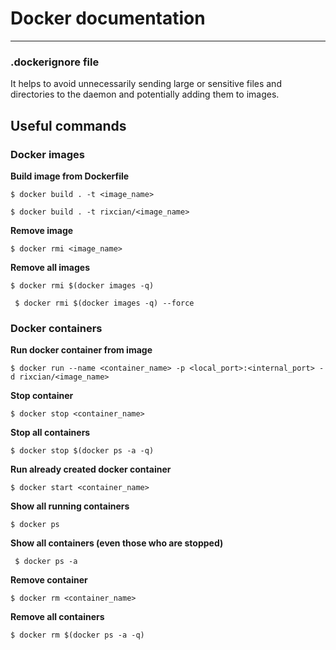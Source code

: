 # Docker documentation

***

### .dockerignore file

It helps to avoid unnecessarily sending large or sensitive files and directories to the daemon and potentially adding them to images.



## Useful commands

### Docker images

**Build image from Dockerfile**

`$ docker build . -t <image_name>`

`$ docker build . -t rixcian/<image_name>`

**Remove image**

`$ docker rmi <image_name>`

**Remove all images**

`$ docker rmi $(docker images -q)`

` $ docker rmi $(docker images -q) --force`



### Docker containers

**Run docker container from image**

`$ docker run --name <container_name> -p <local_port>:<internal_port> -d rixcian/<image_name>`

**Stop container**

`$ docker stop <container_name>`

**Stop all containers**

`$ docker stop $(docker ps -a -q)`

**Run already created docker container**

`$ docker start <container_name> `

**Show all running containers**

`$ docker ps`

**Show all containers (even those who are stopped)**

` $ docker ps -a` 

**Remove container**

`$ docker rm <container_name>`

**Remove all containers**

`$ docker rm $(docker ps -a -q)`